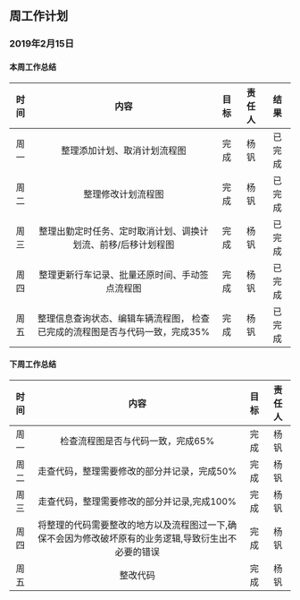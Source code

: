 ## 周工作计划

### 2019年2月15日

#### 本周工作总结

| 时间 |                            内容                             | 目标 | 责任人 |  结果  |
| :--: | :---------------------------------------------------------: | :--: | :----: | :----: |
| 周一 |   整理添加计划、取消计划流程图                 | 完成 | 杨钒 | 已完成 |
| 周二 |   整理修改计划流程图 | 完成 | 杨钒 | 已完成 |
| 周三 |   整理出勤定时任务、定时取消计划、调换计划流、前移/后移计划程图      | 完成 | 杨钒 | 已完成 |
| 周四 |   整理更新行车记录、批量还原时间、手动签点流程图               | 完成 | 杨钒 | 已完成 |
| 周五 |   整理信息查询状态、编辑车辆流程图， 检查已完成的流程图是否与代码一致，完成35%  | 完成 | 杨钒 | 已完成 |

#### 下周工作总结

| 时间 |                             内容                             | 目标 | 责任人 |
| :--: | :----------------------------------------------------------: | :--: | :----: |
| 周一 | 检查流程图是否与代码一致，完成65% | 完成 | 杨钒 |
| 周二 |                    走查代码，整理需要修改的部分并记录，完成50%                     | 完成 | 杨钒 |
| 周三 |                    走查代码，整理需要修改的部分并记录,完成100%                     | 完成 | 杨钒 |
| 周四 | 将整理的代码需要整改的地方以及流程图过一下,确保不会因为修改破坏原有的业务逻辑,导致衍生出不必要的错误        | 完成 | 杨钒 |
| 周五 |         整改代码         | 完成 | 杨钒 |
